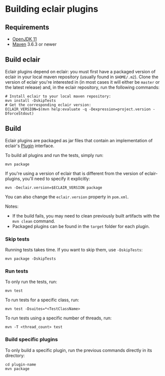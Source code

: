 # Building eclair plugins

## Requirements

- [OpenJDK 11](https://adoptopenjdk.net/?variant=openjdk11&jvmVariant=hotspot)
- [Maven](https://maven.apache.org/download.cgi) 3.6.3 or newer

## Build eclair

Eclair plugins depend on eclair: you must first have a packaged version of eclair in your local maven repository (usually found in `$HOME/.m2`).
Clone the version of eclair you're interested in (in most cases it will either be `master` or the latest release) and, in the eclair repository, run the following commands:

```shell
# Install eclair to your local maven repository:
mvn install -DskipTests
# Get the corresponding eclair version:
ECLAIR_VERSION=$(mvn help:evaluate -q -Dexpression=project.version -DforceStdout)
```

## Build

Eclair plugins are packaged as jar files that contain an implementation of eclair's [Plugin](https://github.com/ACINQ/eclair/blob/master/eclair-node/src/main/scala/fr/acinq/eclair/Plugin.scala) interface.

To build all plugins and run the tests, simply run:

```shell
mvn package
```

If you're using a version of eclair that is different from the version of eclair-plugins, you'll need to specify it explicitly:

```shell
mvn -Declair.version=$ECLAIR_VERSION package 
```

You can also change the `eclair.version` property in `pom.xml`.

Notes:

- If the build fails, you may need to clean previously built artifacts with the `mvn clean` command.
- Packaged plugins can be found in the `target` folder for each plugin.

### Skip tests

Running tests takes time. If you want to skip them, use `-DskipTests`:

```shell
mvn package -DskipTests
```

### Run tests

To only run the tests, run:

```shell
mvn test
```

To run tests for a specific class, run:

```shell
mvn test -Dsuites=*<TestClassName>
```

To run tests using a specific number of threads, run:

```shell
mvn -T <thread_count> test
```

### Build specific plugins

To only build a specific plugin, run the previous commands directly in its directory:

```shell
cd plugin-name
mvn package
```
